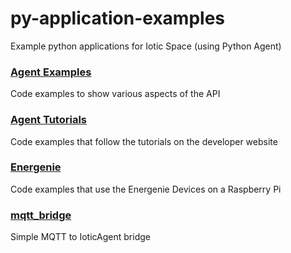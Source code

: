# py-application-examples
Example python applications for Iotic Space (using Python Agent)

### [Agent Examples](agent_example_code/)
Code examples to show various aspects of the API

### [Agent Tutorials](agent_tutorial_code|/getting_started/)
Code examples that follow the tutorials on the developer website

### [Energenie](energenie/)
Code examples that use the Energenie Devices on a Raspberry Pi

### [mqtt_bridge](mqtt_bridge/)
Simple MQTT to IoticAgent bridge
